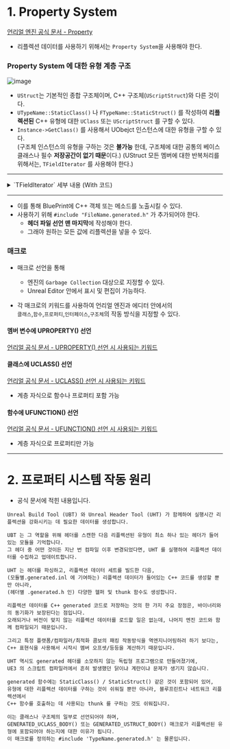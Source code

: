 # 1. Property System

[언리얼 엔진 공식 문서 - Property](https://docs.unrealengine.com/4.27/ko/ProgrammingAndScripting/GameplayArchitecture/Properties/)  

- 리플렉션 데이터를 사용하기 위해서는 `Property System`을 사용해야 한다.

### Property System 에 대한 유형 계층 구조
![image](https://user-images.githubusercontent.com/48194683/132482383-2932cd6d-d522-45b2-99af-eadb7535df5c.png)
- `UStruct`는 기본적인 종합 구조체이며, C++ 구조체(`UScriptStruct`)와 다른 것이다.
- `UTypeName::StaticClass()` 나 `FTypeName::StaticStruct()` 를 작성하여 **리플렉션된** C++ 유형에 대한 `UClass` 또는 `UScriptStruct` 를 구할 수 있다.
- `Instance->GetClass()` 를 사용해서 UObejct 인스턴스에 대한 유형을 구할 수 있다.  
(구조체 인스턴스의 유형을 구하는 것은 **불가능** 한데, 구조체에 대한 공통의 베이스 클래스나 필수 **저장공간이 없기 때문**이다.)
(UStruct 모든 멤버에 대한 반복처리를 위해서는, `TFieldIterator` 를 사용해야 한다.)

***
<details>
  <summary> `TFieldIterator` 세부 내용 (With 코드) </summary>

[자세한 내용은 공식 문서를 읽어주세요!](https://www.unrealengine.com/ko/blog/unreal-property-system-reflection#:~:text=UStruct%20%EB%AA%A8%EB%93%A0%20%EB%A9%A4%EB%B2%84%EC%97%90,%EC%95%84%EB%AC%B4%EB%9F%B0%20%ED%9A%A8%EA%B3%BC%EA%B0%80%20%EC%97%86%EC%8A%B5%EB%8B%88%EB%8B%A4.)
  
```C++
  for (TFieldIterator<UProperty> PropIt(GetClass()); PropIt; ++PropIt)

{

UProperty* Property = *PropIt;

// Do something with the property

}

```
  
</details>
  
***
  
- 이를 통해 BluePrint에 C++ 객체 또는 메소드를 노출시킬 수 있다.
- 사용하기 위해 `#include "FileName.generated.h"` 가 추가되어야 한다.  
  - **헤더 파일 선언 맨 마지막**에 작성해야 한다.
  - 그래야 원하는 모든 값에 리플렉션을 넣을 수 있다.

### 매크로
- 매크로 선언을 통해 
  - 엔진의 `Garbage Collection` 대상으로 지정할 수 있다.
  - Unreal Editor 안에서 표시 및 편집이 가능하다.

- 각 매크로의 키워드를 사용하여 언리얼 엔진과 에디터 안에서의   
`클래스`,`함수`,`프로퍼티`,`인터페이스`,`구조체`의 작동 방식을 지정할 수 있다.

#### 멤버 변수에 UPROPERTY() 선언
[언리얼 공식 문서 - UPROPERTY() 선언 시 사용되는 키워드](https://docs.unrealengine.com/4.27/ko/ProgrammingAndScripting/GameplayArchitecture/Properties/Specifiers/)


#### 클래스에 UCLASS() 선언
[언리얼 공식 문서 - UCLASS() 선언 시 사용되는 키워드](https://docs.unrealengine.com/4.27/ko/ProgrammingAndScripting/GameplayArchitecture/Classes/Specifiers/)
- 계층 자식으로 함수나 프로퍼티 포함 가능

#### 함수에 UFUNCTION() 선언
[언리얼 공식 문서 - UFUNCTION() 선언 시 사용되는 키워드](https://docs.unrealengine.com/4.27/ko/ProgrammingAndScripting/GameplayArchitecture/Functions/Specifiers/)  
- 계층 자식으로 프로퍼티만 가능

***

# 2. 프로퍼티 시스템 작동 원리
- 공식 문서에 적힌 내용입니다.
```
Unreal Build Tool (UBT) 와 Unreal Header Tool (UHT) 가 함께하여 실행시간 리플렉션을 강화시키는 데 필요한 데이터를 생성합니다. 

UBT 는 그 역할을 위해 헤더를 스캔한 다음 리플렉션된 유형이 최소 하나 있는 헤더가 들어있는 모듈을 기억합니다. 
그 헤더 중 어떤 것이든 지난 번 컴파일 이후 변경되었다면, UHT 를 실행하여 리플렉션 데이터를 수집하고 업데이트합니다. 

UHT 는 헤더를 파싱하고, 리플렉션 데이터 세트를 빌드한 다음, 
(모듈별.generated.inl 에 기여하는) 리플렉션 데이터가 들어있는 C++ 코드를 생성할 뿐만 아니라, 
(헤더별 .generated.h 인) 다양한 헬퍼 및 thunk 함수도 생성합니다.

리플렉션 데이터를 C++ generated 코드로 저장하는 것의 한 가지 주요 장점은, 바이너리와의 동기화가 보장된다는 점입니다. 
오래되거나 버전이 맞지 않는 리플렉션 데이터를 로드할 일은 없는데, 나머지 엔진 코드와 함께 컴파일되기 때문입니다. 

그리고 특정 플랫폼/컴파일러/최적화 콤보의 패킹 작동방식을 역엔지니어링하려 하기 보다는, 
C++ 표현식을 사용해서 시작시 멤버 오프셋/등등을 계산하기 때문입니다. 

UHT 역시도 generated 헤더를 소모하지 않는 독립형 프로그램으로 만들어졌기에, 
UE3 의 스크립트 컴파일러에서 흔히 발생했던 닭이냐 계란이냐 문제가 생기지 않습니다.

generated 함수에는 StaticClass() / StaticStruct() 같은 것이 포함되어 있어, 
유형에 대한 리플렉션 데이터를 구하는 것이 쉬워질 뿐만 아니라, 블루프린트나 네트워크 리플렉션에서
C++ 함수를 호출하는 데 사용되는 thunk 를 구하는 것도 쉬워집니다. 

이는 클래스나 구조체의 일부로 선언되어야 하며, 
GENERATED_UCLASS_BODY() 또는 GENERATED_USTRUCT_BODY() 매크로가 리플렉션된 유형에 포함되어야 하는지에 대한 이유가 됩니다. 
이 매크로를 정의하는 #include 'TypeName.generated.h' 는 물론입니다.
```
